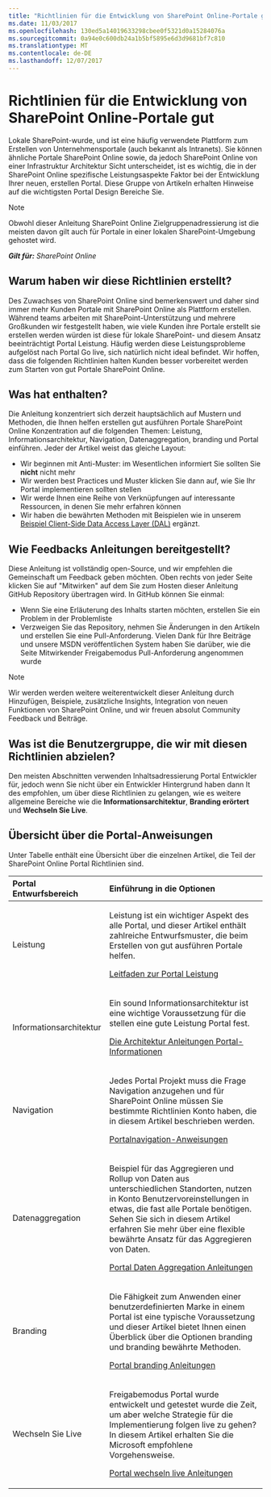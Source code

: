 ```yaml
---
title: "Richtlinien für die Entwicklung von SharePoint Online-Portale gut"
ms.date: 11/03/2017
ms.openlocfilehash: 130ed5a14019633298cbee0f5321d0a15284076a
ms.sourcegitcommit: 0a94e0c600db24a1b5bf5895e6d3d9681bf7c810
ms.translationtype: MT
ms.contentlocale: de-DE
ms.lasthandoff: 12/07/2017
---
```

# <a name="guidelines-for-developing-well-performing-sharepoint-online-portals"></a>Richtlinien für die Entwicklung von SharePoint Online-Portale gut

Lokale SharePoint-wurde, und ist eine häufig verwendete Plattform zum Erstellen von Unternehmensportale (auch bekannt als Intranets). Sie können ähnliche Portale SharePoint Online sowie, da jedoch SharePoint Online von einer Infrastruktur Architektur Sicht unterscheidet, ist es wichtig, die in der SharePoint Online spezifische Leistungsaspekte Faktor bei der Entwicklung Ihrer neuen, erstellen Portal. Diese Gruppe von Artikeln erhalten Hinweise auf die wichtigsten Portal Design Bereiche Sie.

> [!NOTE] 
> Obwohl dieser Anleitung SharePoint Online Zielgruppenadressierung ist die meisten davon gilt auch für Portale in einer lokalen SharePoint-Umgebung gehostet wird.

_**Gilt für:** SharePoint Online_

## <a name="why-did-we-create-these-guidelines"></a>Warum haben wir diese Richtlinien erstellt?
<a name="sectionSection0"></a> Des Zuwachses von SharePoint Online sind bemerkenswert und daher sind immer mehr Kunden Portale mit SharePoint Online als Plattform erstellen. Während teams arbeiten mit SharePoint-Unterstützung und mehrere Großkunden wir festgestellt haben, wie viele Kunden ihre Portale erstellt sie erstellen werden würden ist diese für lokale SharePoint- und diesem Ansatz beeinträchtigt Portal Leistung. Häufig werden diese Leistungsprobleme aufgelöst nach Portal Go live, sich natürlich nicht ideal befindet. Wir hoffen, dass die folgenden Richtlinien halten Kunden besser vorbereitet werden zum Starten von gut Portale SharePoint Online.

## <a name="whats-included"></a>Was hat enthalten?
Die Anleitung konzentriert sich derzeit hauptsächlich auf Mustern und Methoden, die Ihnen helfen erstellen gut ausführen Portale SharePoint Online Konzentration auf die folgenden Themen: Leistung, Informationsarchitektur, Navigation, Datenaggregation, branding und Portal einführen. Jeder der Artikel weist das gleiche Layout:
- Wir beginnen mit Anti-Muster: im Wesentlichen informiert Sie sollten Sie **nicht** nicht mehr
- Wir werden best Practices und Muster klicken Sie dann auf, wie Sie Ihr Portal implementieren sollten stellen
- Wir werde Ihnen eine Reihe von Verknüpfungen auf interessante Ressourcen, in denen Sie mehr erfahren können
- Wir haben die bewährten Methoden mit Beispielen wie in unserem [Beispiel Client-Side Data Access Layer (DAL)](https://github.com/SharePoint/PnP/tree/master/Samples/Portal.DataAccessLayer) ergänzt.

## <a name="how-to-provide-feedback-around-provided-guidance"></a>Wie Feedbacks Anleitungen bereitgestellt?
Diese Anleitung ist vollständig open-Source, und wir empfehlen die Gemeinschaft um Feedback geben möchten. Oben rechts von jeder Seite klicken Sie auf "Mitwirken" auf dem Sie zum Hosten dieser Anleitung GitHub Repository übertragen wird. In GitHub können Sie einmal: 
- Wenn Sie eine Erläuterung des Inhalts starten möchten, erstellen Sie ein Problem in der Problemliste
- Verzweigen Sie das Repository, nehmen Sie Änderungen in den Artikeln und erstellen Sie eine Pull-Anforderung. Vielen Dank für Ihre Beiträge und unsere MSDN veröffentlichen System haben Sie darüber, wie die Seite Mitwirkender Freigabemodus Pull-Anforderung angenommen wurde

> [!NOTE] 
> Wir werden werden weitere weiterentwickelt dieser Anleitung durch Hinzufügen, Beispiele, zusätzliche Insights, Integration von neuen Funktionen von SharePoint Online, und wir freuen absolut Community Feedback und Beiträge.

## <a name="whats-the-audience-were-targeting-with-these-guidelines"></a>Was ist die Benutzergruppe, die wir mit diesen Richtlinien abzielen?
<a name="sectionSection1"></a> Den meisten Abschnitten verwenden Inhaltsadressierung Portal Entwickler für, jedoch wenn Sie nicht über ein Entwickler Hintergrund haben dann It des empfohlen, um über diese Richtlinien zu gelangen, wie es weitere allgemeine Bereiche wie die **Informationsarchitektur**, **Branding erörtert** und **Wechseln Sie Live**.

## <a name="portal-guidance-overview"></a>Übersicht über die Portal-Anweisungen
<a name="sectionSection2"></a> Unter Tabelle enthält eine Übersicht über die einzelnen Artikel, die Teil der SharePoint Online Portal Richtlinien sind.

|**Portal Entwurfsbereich**|**Einführung in die Optionen**|
|:-----|:-----|
|Leistung|<p>Leistung ist ein wichtiger Aspekt des alle Portal, und dieser Artikel enthält zahlreiche Entwurfsmuster, die beim Erstellen von gut ausführen Portale helfen.</p><p>[Leitfaden zur Portal Leistung](portal-performance.md)</p>|
|Informationsarchitektur|<p>Ein sound Informationsarchitektur ist eine wichtige Voraussetzung für die stellen eine gute Leistung Portal fest.</p><p>[Die Architektur Anleitungen Portal-Informationen](portal-information-architecture.md)</p>|
|Navigation|<p>Jedes Portal Projekt muss die Frage Navigation anzugehen und für SharePoint Online müssen Sie bestimmte Richtlinien Konto haben, die in diesem Artikel beschrieben werden.</p><p>[Portalnavigation-Anweisungen](portal-navigation.md)</p>|
|Datenaggregation|<p>Beispiel für das Aggregieren und Rollup von Daten aus unterschiedlichen Standorten, nutzen in Konto Benutzervoreinstellungen in etwas, die fast alle Portale benötigen. Sehen Sie sich in diesem Artikel erfahren Sie mehr über eine flexible bewährte Ansatz für das Aggregieren von Daten.</p><p>[Portal Daten Aggregation Anleitungen](portal-data-aggregation.md)</p>|
|Branding|<p>Die Fähigkeit zum Anwenden einer benutzerdefinierten Marke in einem Portal ist eine typische Voraussetzung und dieser Artikel bietet Ihnen einen Überblick über die Optionen branding und branding bewährte Methoden.</p><p>[Portal branding Anleitungen](portal-branding.md)</p>|
|Wechseln Sie Live|<p>Freigabemodus Portal wurde entwickelt und getestet wurde die Zeit, um aber welche Strategie für die Implementierung folgen live zu gehen? In diesem Artikel erhalten Sie die Microsoft empfohlene Vorgehensweise.</p><p>[Portal wechseln live Anleitungen](portal-rollout.md)</p>|


